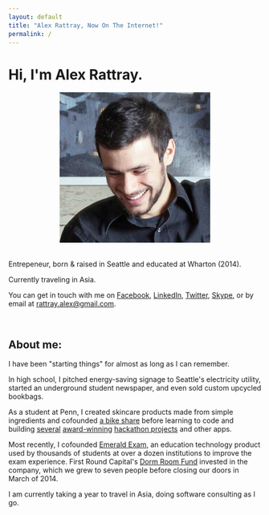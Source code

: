 ```yaml
---
layout: default
title: "Alex Rattray, Now On The Internet!"
permalink: /
---
```


<h1 class='page-header'>Hi, I'm Alex Rattray.</h1>
<div class="row">

  <div 
    class="col-sm-4"
    style="text-align:center;">
    <img
      style="max-height: 300px;"
      class="img-thumbnail"
      src="/images/alex.jpg">
    <div class="visible-xs">
        <br>
    </div>
  </div>

  <div class="col-sm-8">
    <p class="lead">
      Entrepeneur, born &amp; raised in Seattle and educated at Wharton (2014).
    </p><p class="lead">
      Currently traveling in Asia.
    </p>
    <p>
      You can get in touch with me on
      <a href="http://facebook.com/rattray.alex">Facebook</a>,
      <a href="http://www.linkedin.com/pub/alex-rattray/18/938/397">LinkedIn</a>,
      <a href="http://twitter.com/RattrayAlex">Twitter</a>,
      <a href="skype:rattrayalex" title="rattrayalex">Skype</a>,
      or by email at
      <a href="mailto:rattray.alex+.com@gmail.com">rattray.alex@gmail.com</a>.
    </p>
  </div>
</div>

<br>

<h2 class="page-header">About me:</h2>
<p class="lead">
  I have been "starting things" for almost as long as I can remember.
</p>
<p class="lead">
  In high school,
  I pitched energy-saving signage to Seattle's electricity utility,
  started an underground student newspaper,
  and even sold custom upcycled bookbags.
</p>
<p class="lead">
  As a student at Penn,
  I created skincare products made from simple ingredients and
  cofounded <a href="http://penncycle.org">a bike share</a>
  before learning to code and
  building 
  <a href="http://coursegrapher.com">several</a> 
  <a href="http://histography.com">award-winning</a> 
  <a href="pando.com/2013/01/22/meet-musical-toilet-the-latest-innovation-in-the-connected-bathroom/">hackathon projects</a>
  and other apps.
</p>
<p class="lead">
  Most recently, I cofounded
  <a href="http://emeraldexam.com">Emerald Exam</a>,
  an education technology product used by thousands of students at
  over a dozen institutions to improve the exam experience.
  First Round Capital's
  <a href="http://dormroomfund.com">Dorm Room Fund</a>
  invested in the company, which we grew to seven people before closing
  our doors in March of 2014.
</p>
<p class="lead">
  I am currently taking a year to travel in Asia,
  doing software consulting as I go.
</p>